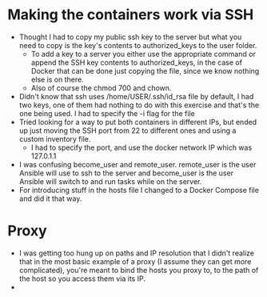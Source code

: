 # Making the containers work via SSH
- Thought I had to copy my public ssh key to the server but what you need to copy is the key's contents to authorized_keys to the user folder.
    - To add a key to a server you either use the appropriate command or append the SSH key contents to authorized_keys, in the case of Docker that can be done just copying the file, since we know nothing else is on there.
    - Also of course the chmod 700 and chown.
- Didn't know that ssh uses /home/USER/.ssh/id_rsa file by default, I had two keys, one of them had nothing to do with this exercise and that's the one being used. I had to specify the -i flag for the file
- Tried looking for a way to put both containers in different IPs, but ended up just moving the SSH port from 22 to different ones and using a custom inventory file. 
    - I had to specify the port, and use the docker network IP which was 127.0.1.1
- I was confusing become_user and remote_user. remote_user is the user Ansible will use to ssh to the server and become_user is the user Ansible will switch to and run tasks while on the server.
- For introducing stuff in the hosts file I changed to a Docker Compose file and did it that way.

# Proxy
- I was getting too hung up on paths and IP resolution that I didn't realize that in the most basic example of a proxy (I assume they can get more complicated), you're meant to bind the hosts you proxy to, to the path of the host so you access them via its IP.
- 

# 
